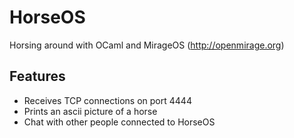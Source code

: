 HorseOS
=======

Horsing around with OCaml and MirageOS (http://openmirage.org)

Features
--------
* Receives TCP connections on port 4444
* Prints an ascii picture of a horse
* Chat with other people connected to HorseOS
